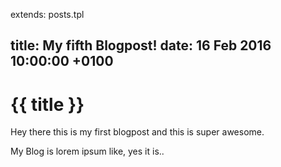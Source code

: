 extends: posts.tpl

title:   My fifth Blogpost!
date:    16 Feb 2016 10:00:00 +0100
---
# {{ title }}

Hey there this is my first blogpost and this is super awesome.

My Blog is lorem ipsum like, yes it is..
